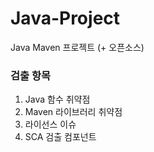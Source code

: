 # Java-Project
Java Maven 프로젝트 (+ 오픈소스)

### 검출 항목
1. Java 함수 취약점 
2. Maven 라이브러리 취약점
3. 라이선스 이슈
4. SCA 검출 컴포넌트 

